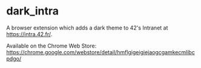 # dark_intra
A browser extension which adds a dark theme to 42's Intranet at https://intra.42.fr/.

Available on the Chrome Web Store: https://chrome.google.com/webstore/detail/hmflgigeigiejaogcgamkecmlibcpdgo/
